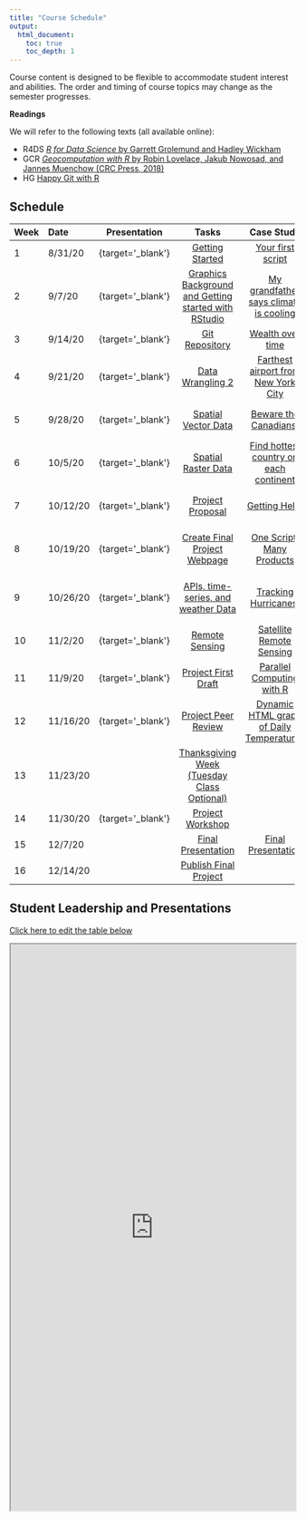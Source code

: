 ```yaml
---
title: "Course Schedule"
output:
  html_document:
    toc: true
    toc_depth: 1
---
```




Course content is designed to be flexible to accommodate student interest and abilities.  The order and timing of course topics may change as the semester progresses.  

**Readings**

We will refer to the following texts (all available online):

* R4DS [_R for Data Science_ by Garrett Grolemund and Hadley Wickham](http://r4ds.had.co.nz)
* GCR  [_Geocomputation with R_ by Robin Lovelace, Jakub Nowosad, and Jannes Muenchow (CRC Press, 2018)](https://geocompr.robinlovelace.net/)
* HG [Happy Git with R](https://happygitwithr.com/)


## Schedule

| Week | Date | Presentation | Tasks  |  Case Study | [DataCamp](https://www.datacamp.com/enterprise/geo511-fall-2020) | 
|:-|:-|:-:|:---:|:---:|:---:|
|  1 |  8/31/20 |  [<i class='fas fa-desktop'>   </i>](pres/PS_01.html){target='_blank'} |  [Getting Started](./TK_01.html) |  [Your first script](./CS_01.html) |  Introduction to R |
 |  2 |  9/7/20 |  [<i class='fas fa-desktop'>   </i>](https://docs.google.com/presentation/d/e/2PACX-1vQNTlhZoW31RdJf0R_Ck0Dxyzzejn6I06uvGnp6C4wmKV8x2vVBBjFyLxqaCbfCykbhp6-TXjacR8A2/pub?start=false&loop=false&delayms=5000){target='_blank'} |  [Graphics Background and Getting started with RStudio](./TK_02.html) |  [My grandfather says climate is cooling](./CS_02.html) |  Introduction to Data Visualization with ggplot |
 |  3 |  9/14/20 |  [<i class='fas fa-desktop'>   </i>](https://docs.google.com/presentation/d/e/2PACX-1vQz-fvEBOO92SUMjbdfmlr3aQ4AYVTrblX1R33DTOxMYJIF5icvGhzOinvf4cdAgqmc2NFA7gFf_Wmx/pub?start=false&loop=false&delayms=3000){target='_blank'} |  [Git Repository](./TK_03.html) |  [Wealth over time](./CS_03.html) |  Introduction to the Tidyverse |
 |  4 |  9/21/20 |  [<i class='fas fa-desktop'>   </i>](https://docs.google.com/presentation/d/e/2PACX-1vQGwl7rKVV13salaZ9-wTf4hLggWIV4ydTjKlkMSm8LA6oO10tusMBtzaGIaY_vPVD1wf-QO9Y_tqHW/pub?start=false&loop=false&delayms=3000){target='_blank'} |  [Data Wrangling 2](./TK_04.html) |  [Farthest airport from New York City](./CS_04.html) |  Communicating with Data in the Tidyverse |
 |  5 |  9/28/20 |  [<i class='fas fa-desktop'>   </i>](pres/PS_05.html){target='_blank'} |  [Spatial Vector Data](./TK_05.html) |  [Beware the Canadians!](./CS_05.html) |  Visualizing Geospatial Data in R |
 |  6 |  10/5/20 |  [<i class='fas fa-desktop'>   </i>](pres/PS_06_raster.html){target='_blank'} |  [Spatial Raster Data](./TK_06.html) |  [Find hottest country on each continent](./CS_06.html) |  Spatial Analysis in R with sf and raster |
 |  7 |  10/12/20 |  [<i class='fas fa-desktop'>   </i>](pres/PS_07_help.html){target='_blank'} |  [Project Proposal](./TK_07.html) |  [Getting Help!](./CS_07.html) |  Interactive maps with leaflet in R |
 |  8 |  10/19/20 |  [<i class='fas fa-desktop'>   </i>](pres/PS_08_repro.html){target='_blank'} |  [Create Final Project Webpage](./TK_08.html) |  [One Script, Many Products](./CS_08.html) |  Intermediate Data Visualization with ggplot2 |
 |  9 |  10/26/20 |  [<i class='fas fa-desktop'>   </i>](pres/PS_09_weather.html){target='_blank'} |  [APIs, time-series, and weather Data](./TK_09.html) |  [Tracking Hurricanes!](./CS_09.html) |  Exploratory Data Analysis in R: Case Study |
 |  10 |  11/2/20 |  [<i class='fas fa-desktop'>   </i>](pres/PS_10_RS.html){target='_blank'} |  [Remote Sensing](./TK_10.html) |  [Satellite Remote Sensing](./CS_10.html) |  Select your own courses (8000 XP) |
 |  11 |  11/9/20 |  [<i class='fas fa-desktop'>   </i>](pres/PS_11_ParallelProcessing.html){target='_blank'} |  [Project First Draft](./TK_11.html) |  [Parallel Computing with R](./CS_11.html) |   |
 |  12 |  11/16/20 |  [<i class='fas fa-desktop'>   </i>](pres/PS_12.html){target='_blank'} |  [Project Peer Review](./TK_12.html) |  [Dynamic HTML graph of Daily Temperatures](./CS_12.html) |   |
 |  13 |  11/23/20 |   |  [Thanksgiving Week (Tuesday Class Optional)](./TK_13.html) |  []() |   |
 |  14 |  11/30/20 |  [<i class='fas fa-desktop'>   </i>](pres/PS_13.html){target='_blank'} |  [Project Workshop](./TK_14.html) |  []() |   |
 |  15 |  12/7/20 |   |  [Final Presentation](./TK_15.html) |  [Final Presentation](./TK_15.html) |   |
 |  16 |  12/14/20 |   |  [Publish Final Project](./TK_16.html) |  []() |   |
 



## Student Leadership and Presentations

[Click here to edit the table below](https://docs.google.com/spreadsheets/d/1hH61DFHifYLdrbH3RQTIkR3zmo0ImpUg0tdHdBQF3Vw/edit?usp=sharing)


<iframe src="https://docs.google.com/spreadsheets/d/e/2PACX-1vSm_SdDqTPR5j7dXg_VeaUaKSxCVevvytsWQYKcT_kBCgOkKMsouHfafZ6wtbVjXaUSYxODReZgxAC3/pubhtml?gid=868447735&amp;single=true&amp;widget=true&amp;headers=false" style="height: 1000px; width: 100%;"></iframe>

